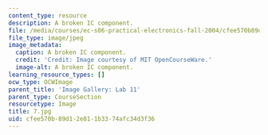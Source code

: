 ```yaml
---
content_type: resource
description: A broken IC component.
file: /media/courses/ec-s06-practical-electronics-fall-2004/cfee570b89d12e811b3374afc34d3f36_7.jpg
file_type: image/jpeg
image_metadata:
  caption: A broken IC component.
  credit: 'Credit: Image courtesy of MIT OpenCourseWare.'
  image-alt: A broken IC component.
learning_resource_types: []
ocw_type: OCWImage
parent_title: 'Image Gallery: Lab 11'
parent_type: CourseSection
resourcetype: Image
title: 7.jpg
uid: cfee570b-89d1-2e81-1b33-74afc34d3f36
---
```

